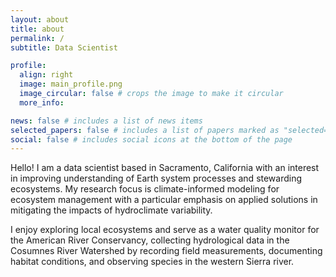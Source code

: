 ```yaml
---
layout: about
title: about
permalink: /
subtitle: Data Scientist

profile:
  align: right
  image: main_profile.png
  image_circular: false # crops the image to make it circular
  more_info: 

news: false # includes a list of news items
selected_papers: false # includes a list of papers marked as "selected={true}"
social: false # includes social icons at the bottom of the page
---
```


Hello! I am a data scientist based in Sacramento, California with an interest in improving understanding of Earth system processes and stewarding ecosystems. My research focus is climate-informed modeling for ecosystem management with a particular emphasis on applied solutions in mitigating the impacts of hydroclimate variability. 

I enjoy exploring local ecosystems and serve as a water quality monitor for the American River Conservancy, collecting hydrological data in the Cosumnes River Watershed by recording field measurements, documenting habitat conditions, and observing species in the western Sierra river.
